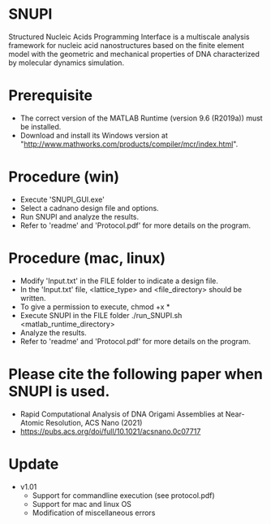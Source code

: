 # SNUPI
  Structured Nucleic Acids Programming Interface is a multiscale analysis framework for nucleic acid nanostructures based on the finite element model with the geometric and mechanical properties of DNA characterized by molecular dynamics simulation.  

# Prerequisite
  - The correct version of the MATLAB Runtime (version 9.6 (R2019a)) must be installed.
  - Download and install its Windows version at "http://www.mathworks.com/products/compiler/mcr/index.html".

# Procedure (win)
  - Execute 'SNUPI_GUI.exe'
  - Select a cadnano design file and options.
  - Run SNUPI and analyze the results.
  - Refer to 'readme' and 'Protocol.pdf' for more details on the program.
  
# Procedure (mac, linux)
  - Modify 'Input.txt' in the FILE folder to indicate a design file.
  - In the 'Input.txt' file, <lattice_type> and <file_directory> should be written.
  - To give a permission to execute,
	    chmod +x *
  - Execute SNUPI in the FILE folder
	    ./run_SNUPI.sh <matlab_runtime_directory>
  - Analyze the results.
  - Refer to 'readme' and 'Protocol.pdf' for more details on the program.
  
# Please cite the following paper when SNUPI is used.
  - Rapid Computational Analysis of DNA Origami Assemblies at Near-Atomic Resolution, ACS Nano (2021)
  - https://pubs.acs.org/doi/full/10.1021/acsnano.0c07717

# Update
  - v1.01
    * Support for commandline execution (see protocol.pdf)
    * Support for mac and linux OS
    * Modification of miscellaneous errors
    
